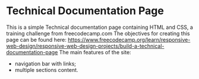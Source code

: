# Technical Documentation Page
This is a simple Technical documentation page containing HTML and CSS, a training challenge from freecodecamp.com The objectives for creating this page can be found here: https://www.freecodecamp.org/learn/responsive-web-design/responsive-web-design-projects/build-a-technical-documentation-page
The main features of the site:
- navigation bar with links;
- multiple sections content.
